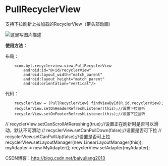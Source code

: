 # PullRecyclerView
支持下拉刷新上拉加载的RecyclerView（带头部动画）

![这里写图片描述](http://img.blog.csdn.net/20160526095448143)

**使用方法：**

布局：

        <com.byl.recyclerview.view.PullRecyclerView
            android:id="@+id/recyclerView"
            android:layout_width="match_parent"
            android:layout_height="match_parent"
            android:orientation="vertical"/>

代码：

        recyclerView = (PullRecyclerView) findViewById(R.id.recyclerView);
        recyclerView.setOnHeaderRefreshListener(this);//设置下拉监听
        recyclerView.setOnFooterRefreshListener(this);//设置下拉监听
//        recyclerView.setCanScrollAtRereshing(true);//设置正在刷新时是否可以滑动，默认不可滑动
//        recyclerView.setCanPullDown(false);//设置是否可下拉
//        recyclerView.setCanPullUp(false);//设置是否可上拉
        recyclerView.setLayoutManager(new LinearLayoutManager(this));
        myAdapter = new MyAdapter();
        recyclerView.setAdapter(myAdapter);

CSDN博客：http://blog.csdn.net/baiyuliang2013
